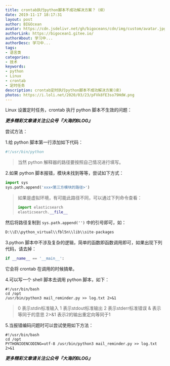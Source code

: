 ```yaml
---
title: crontab执行python脚本不成功解决方案？（续）
date: 2019-11-17 18:17:31
layout: post
author: BIGOcean
avatar: https://cdn.jsdelivr.net/gh/bigoceans/cdn/img/custom/avatar.jpg
authorLink: https://bigocean1.gitee.io/ 
authorAbout: 学习中... 
authorDesc: 学习中...
tags:
- 语言类
categories:
- 技术
keywords: 
- python
- Linux
- crontab
- 定时任务
description: crontab定时执行python脚本不成功解决方案(续)
photos: https://i.loli.net/2020/03/23/pFVk8fE3so79HdW.png
---
```


Linux 设置定时任务，crontab 执行 python 脚本不生效的问题：

***更多精彩文章请关注公众号『大海的BLOG』***

尝试方法：

1.给 python 脚本第一行添加如下代码：

```python
#!/usr/bin/python
```
> 当然 python 解释器的路径要按照自己情况进行填写。

2.如果 python 脚本报错，模块未找到等等，尝试如下方式：
```python
import sys
sys.path.append('xxx<第三方模块的路径>')
```
> 如果是虚拟环境，有可能此路径不同，可以通过下列命令查看：
>```python
>import elasticsearch
>elasticsearch.__file__
>```

然后将路径复制到 `sys.path.append('')` 中的引号即可，如：

```python
D:\\E\\python_virtual\\fbl5n\\lib\\site-packages
```
3.python 脚本中不涉及复杂的逻辑，简单的函数即函数调用即可，如果出现下列代码，请去掉：
```python
if __name__ == '__main__':
```
它会将 crontab 在调用的时候搞晕。

4.可以写一个 shell 脚本去调用 python 脚本，如下：

```shell
#!/usr/bin/bash
cd /opt
/usr/bin/python3 mail_reminder.py >> log.txt 2>&1
```
> 0 表示stdin标准输入
1 表示stdout标准输出
2 表示stderr标准错误
& 表示等同于的意思
2>&1 表示2的输出重定向等同于1

5.当报错编码问题时可以尝试使用如下方法：
```shell
#!/usr/bin/bash 
cd /opt 
PYTHONIOENCODING=utf-8 /usr/bin/python3 mail_reminder.py >> log.txt 2>&1
```


***更多精彩文章请关注公众号『大海的BLOG』***
